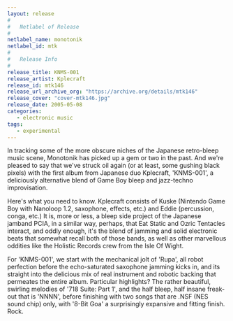 ```yaml
---
layout: release
#
#   Netlabel of Release
#
netlabel_name: monotonik
netlabel_id: mtk
#
#   Release Info
#
release_title: KNMS-001
release_artist: Kplecraft
release_id: mtk146
release_url_archive_org: "https://archive.org/details/mtk146"
release_cover: "cover-mtk146.jpg"
release_date: 2005-05-08
categories:
   - electronic music
tags:
   - experimental
---
```

In tracking some of the more obscure niches of the Japanese retro-bleep music scene, Monotonik has picked up a gem or two in the past. And we're pleased to say that we've struck oil again (or at least, some gushing black pixels) with the first album from Japanese duo Kplecraft, 'KNMS-001', a deliciously alternative blend of Game Boy bleep and jazz-techno improvisation.

Here's what you need to know. Kplecraft consists of Kuske (Nintendo Game Boy with Nanoloop 1.2, saxophone, effects, etc.) and Eddie (percussion, conga, etc.) It is, more or less, a bleep side project of the Japanese jamband PCIA, in a similar way, perhaps, that Eat Static and Ozric Tentacles interact, and oddly enough, it's the blend of jamming and solid electronic beats that somewhat recall both of those bands, as well as other marvellous oddities like the Holistic Records crew from the Isle Of Wight.

For 'KNMS-001', we start with the mechanical jolt of 'Rupa', all robot perfection before the echo-saturated saxophone jamming kicks in, and its straight into the delicious mix of real instrument and robotic backing that permeates the entire album. Particular highlights? The rather beautiful, swirling melodies of '718 Suite: Part 1', and the half bleep, half insane freak-out that is 'NNNN', before finishing with two songs that are .NSF (NES sound chip) only, with '8-Bit Goa' a surprisingly expansive and fitting finish. Rock.


